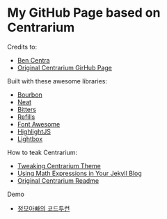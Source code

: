 # My GitHub Page based on Centrarium

Credits to:
* [Ben Centra](https://github.com/bencentra)
* [Original Centrarium GirHub Page](http://bencentra.github.io/centrarium/)

Built with these awesome libraries:
* [Bourbon][bourbon]
* [Neat][neat]
* [Bitters][bitters]
* [Refills][refills]
* [Font Awesome][fontawesome]
* [HighlightJS][highlightjs]
* [Lightbox][lightbox]

How to teak Centrarium:
* [Tweaking Centrarium Theme](http://codetolearn.kr/_posts/2018-03-15-tweaking-centrarium-theme.markdown)
* [Using Math Expressions in Your Jekyll Blog](http://codetolearn.kr/_posts/2018-03-12-using-math-expressions-in-your-jekyll-blog.markdown)
* [Original Centrarium Readme](http://bencentra.github.io/centrarium/README.md)

Demo
* [정모아빠의 코드투런](http://codetolearn.kr)

[bourbon]: http://bourbon.io/
[neat]: http://neat.bourbon.io/
[bitters]: http://bitters.bourbon.io/
[refills]: http://refills.bourbon.io/
[fontawesome]: http://fortawesome.github.io/Font-Awesome/
[highlightjs]: https://highlightjs.org/
[lightbox]: http://lokeshdhakar.com/projects/lightbox2/
